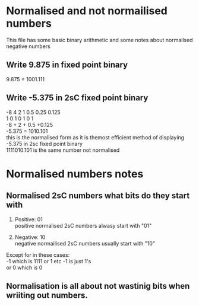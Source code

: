 # Normalised and not normailised numbers

This file has some basic binary arithmetic and some notes about normailsed negative numbers

## Write 9.875 in fixed point binary
9.875 = 1001.111  

## Write -5.375 in 2sC fixed point binary
-8 4 2 1 0.5 0.25 0.125  
1  0 1 0  1   0    1  
-8 + 2 + 0.5 +0.125  
-5.375 = 1010.101  
this is the normalised form as it is themost efficient method of displaying -5.375 in 2sc fixed point binary  
1111010.101 is the same number not normalised  

# Normalised numbers notes
## Normalised 2sC numbers what bits do they start with
1. Positive: 01  
positive normalised 2sC numbers alwasy start with "01"

2. Negative: 10  
negative normailised 2sC numbers usually start with "10"  

Except for in these cases:  
-1 which is 1111 or 1 etc -1 is just 1's  
or 0 which is 0  

## Normalisation is all about not wastinig bits when wriiting out numbers.